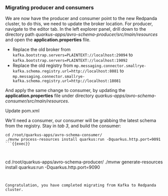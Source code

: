 
### Migrating producer and consumers


We are now have the producer and consumer point to the new Redpanda cluster, to do this, we need to update the broker location.  For producer, navigate to the editor tab. In the left explorer panel, drill down to the directory path _quarkus-apps/avro-schema-producer/src/main/resources_ and open the **application.properties** file. 

- Replace the old broker from `kafka.bootstrap.servers=PLAINTEXT://localhost:29094` to `kafka.bootstrap.servers=PLAINTEXT://localhost:19092`
- Replace the old registry from `mp.messaging.connector.smallrye-kafka.schema.registry.url=http://localhost:8081` to `mp.messaging.connector.smallrye-kafka.schema.registry.url=http://localhost:18081`

And apply the same change to consumer, by updating the **application.properties** file under directory _quarkus-apps/avro-schema-consumer/src/main/resources_.

Update pom.xml

We'll need a consumer, our consumer will be grabbing the latest schema from the registry. Stay in _tab 3_, and build the consumer:
```
cd /root/quarkus-apps/avro-schema-consumer/
./mvnw process-resources install quarkus:run -Dquarkus.http.port=9091
```{{exec}}



```
cd /root/quarkus-apps/avro-schema-producer/
./mvnw generate-resources install quarkus:run -Dquarkus.http.port=9090
```{{exec}}


Congratulation, you have completed migrating from Kafka to Redpanda cluster.
